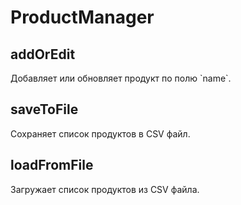 # ProductManager

## addOrEdit

Добавляет или обновляет продукт по полю \`name\`.

## saveToFile

Сохраняет список продуктов в CSV файл.

## loadFromFile

Загружает список продуктов из CSV файла.
